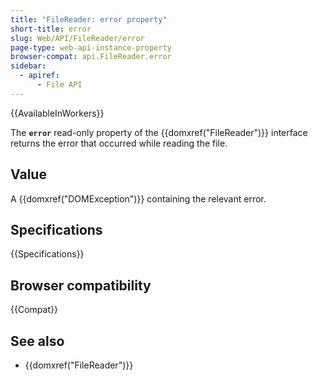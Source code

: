 ```yaml
---
title: "FileReader: error property"
short-title: error
slug: Web/API/FileReader/error
page-type: web-api-instance-property
browser-compat: api.FileReader.error
sidebar:
  - apiref:
      - File API
---
```


{{AvailableInWorkers}}

The **`error`** read-only property of the {{domxref("FileReader")}} interface returns the
error that occurred while reading the file.

## Value

A {{domxref("DOMException")}} containing the relevant error.

## Specifications

{{Specifications}}

## Browser compatibility

{{Compat}}

## See also

- {{domxref("FileReader")}}
